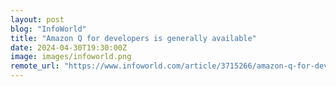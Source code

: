 ```yaml
---
layout: post
blog: "InfoWorld"
title: "Amazon Q for developers is generally available"
date: 2024-04-30T19:30:00Z
image: images/infoworld.png
remote_url: "https://www.infoworld.com/article/3715266/amazon-q-for-developers-is-generally-available.html#tk.rss_applicationdevelopment"
---
```

